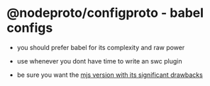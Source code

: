 # @nodeproto/configproto - babel configs

- you should prefer babel for its complexity and raw power
- use whenever you dont have time to write an swc plugin

- be sure you want the [mjs version with its significant drawbacks](https://babeljs.io/blog/2020/01/11/7.8.0)
